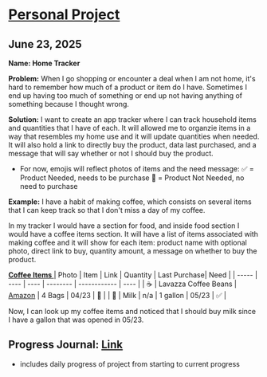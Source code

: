 # <u>Personal Project</u>

## June 23, 2025
**Name: Home Tracker**

**Problem:**
When I go shopping or encounter a deal when I am not home, it's hard to remember how much of a product or item do I have. Sometimes I end up having too much of something or end up not having anything of something because I thought wrong. 

**Solution:**
I want to create an app tracker where I can track household items and quantities that I have of each. It will allowed me to organzie items in a way that resembles my home use and it will update quantities when needed. It will also hold a link to directly buy the product, data last purchased, and a message that will say whether or not I should buy the product. 

* For now, emojis will reflect photos of items and the need message:
:white_check_mark: = Product Needed, needs to be purchase
:no_entry_sign: = Product Not Needed, no need to purchase

**Example:**
I have a habit of making coffee, which consists on several items that I can keep track so that I don't miss a day of my coffee. 

In my tracker I would have a section for food, and inside food section I would have a coffee items section. It will have a list of items associated with making coffee and it will show for each item: product name with optional photo, direct link to buy, quantity amount, a message on whether to buy the product.

<u> **Coffee Items** </u>
| Photo | Item | Link | Quantity | Last Purchase| Need | 
| ----- | ---- | ---- | -------- | ------------ | ---- |
| :coffee: | Lavazza Coffee Beans | [Amazon](https://www.amazon.com/dp/B016RY0LWO?ref_=ppx_hzsearch_conn_dt_b_fed_asin_title_2&th=1) | 4 Bags | 04/23 | :no_entry_sign: |
| :cow2: | Milk | n/a | 1 gallon | 05/23 | :white_check_mark: |

Now, I can look up my coffee items and noticed that I should buy milk since I have a gallon that was opened in 05/23. 

## Progress Journal: [Link](./progress/journal.md)
- includes daily progress of project from starting to current progress